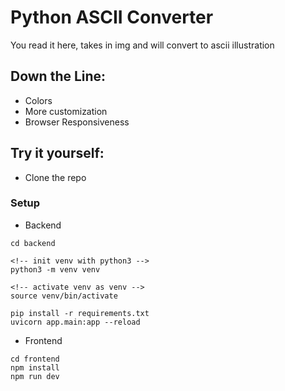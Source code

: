 # Python ASCII Converter

You read it here, takes in img and will convert to ascii illustration

## Down the Line:

- Colors
- More customization
- Browser Responsiveness

## Try it yourself:

- Clone the repo

### Setup

- Backend
```
cd backend

<!-- init venv with python3 -->
python3 -m venv venv

<!-- activate venv as venv -->
source venv/bin/activate

pip install -r requirements.txt
uvicorn app.main:app --reload
```

- Frontend
```
cd frontend
npm install
npm run dev
```
